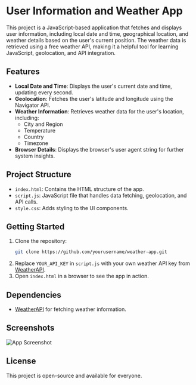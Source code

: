 # User Information and Weather App

This project is a JavaScript-based application that fetches and displays user information, including local date and time, geographical location, and weather details based on the user's current position. The weather data is retrieved using a free weather API, making it a helpful tool for learning JavaScript, geolocation, and API integration.

## Features

- **Local Date and Time**: Displays the user's current date and time, updating every second.
- **Geolocation**: Fetches the user's latitude and longitude using the Navigator API.
- **Weather Information**: Retrieves weather data for the user's location, including:
  - City and Region
  - Temperature
  - Country
  - Timezone
- **Browser Details**: Displays the browser's user agent string for further system insights.

## Project Structure

- `index.html`: Contains the HTML structure of the app.
- `script.js`: JavaScript file that handles data fetching, geolocation, and API calls.
- `style.css`: Adds styling to the UI components.

## Getting Started

1. Clone the repository:
   ```bash
   git clone https://github.com/yourusername/weather-app.git
   ```
2. Replace `YOUR_API_KEY` in `script.js` with your own weather API key from [WeatherAPI](https://www.weatherapi.com/).
3. Open `index.html` in a browser to see the app in action.

## Dependencies

- [WeatherAPI](https://www.weatherapi.com/) for fetching weather information.

## Screenshots

![App Screenshot](screenshot.png)

## License

This project is open-source and available for everyone.
